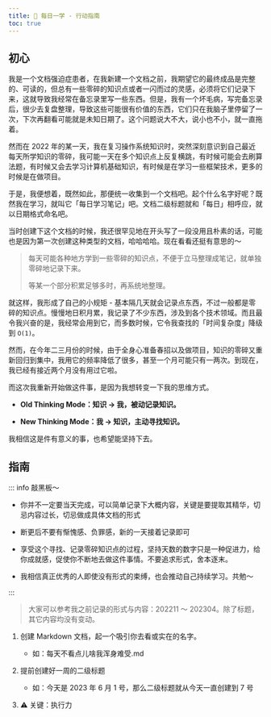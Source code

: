 ```yaml
---
title: 🏃 每日一学 - 行动指南
toc: true
---
```


## 初心

我是一个文档强迫症患者，在我新建一个文档之前，我期望它的最终成品是完整的、可读的，但总有一些零碎的知识点或者一闪而过的灵感，必须将它们记录下来，这就导致我经常在备忘录里写一些东西。但是，我有一个坏毛病，写完备忘录后，很少去复盘整理，导致这些可能很有价值的东西，它们只在我脑子里停留了一次，下次再翻看可能就是未知日期了。这个问题说大不大，说小也不小，就一直拖着。

然而在 2022 年的某一天，我在复习操作系统知识时，突然深刻意识到自己最近每天所学知识的零碎，我可能一天在多个知识点上反复横跳，有时候可能会去刷算法题，有时候又会去学习计算机基础知识，有时候是在学习一些框架技术，更多的时候是在做项目。

于是，我便想着，既然如此，那便统一收集到一个文档吧。起个什么名字好呢？既然我在学习，就叫它「每日学习笔记」吧。文档二级标题就和「每日」相呼应，就以日期格式命名吧。

当时创建下这个文档的时候，我还很罕见地在开头写了一段没用且朴素的话，可能也是因为第一次创建这种类型的文档，哈哈哈哈。现在看看还挺有意思的～

> 每天可能各种地方学到一些零碎的知识点，不便于立马整理成笔记，就单独零碎地记录下来。
>
> 等某一个部分积累足够多时，再系统地整理。

就这样，我形成了自己的小规矩 - 基本隔几天就会记录点东西，不过一般都是零碎的知识点。慢慢地日积月累，我记录了不少东西，涉及到各个技术领域。而且最令我兴奋的是，我经常会用到它，而多数时候，它令我查找的「时间复杂度」降级到 `O(1)`。

然而，在今年二三月份的时候，由于全身心准备春招以及做项目，知识的零碎又重新回归到集中，我用它的频率降低了很多，甚至一个月可能只有一两次。到现在，我已经有接近两个月没有用过它啦。

而这次我重新开始做这件事，是因为我想转变一下我的思维方式。

- **Old Thinking Mode：知识 -> 我，被动记录知识。**

- **New Thinking Mode：我 -> 知识，主动寻找知识。**

我相信这是件有意义的事，也希望能坚持下去。

## 指南

::: info 敲黑板～

- 你并不一定要当天完成，可以简单记录下大概内容，关键是要提取其精华，切忌内容过长，切忌做成具体文档的形式

- 断更后不要有惭愧感、负罪感，新的一天接着记录即可

- 享受这个寻找、记录零碎知识点的过程，坚持天数的数字只是一种促进力，给你成就感，促使你不断地去做这件事情。不要追求形式，舍本逐末。

- 我相信真正优秀的人即使没有形式的束缚，也会推动自己持续学习。共勉～

:::

> 大家可以参考我之前记录的形式与内容：202211 ～ 202304。除了标题，其它内容均没有变动。

1. 创建 Markdown 文档，起一个吸引你去看或实在的名字。

   - 如：每天不看点儿啥我浑身难受.md

2. 提前创建好一周的二级标题

   - 如：今天是 2023 年 6 月 1 号，那么二级标题就从今天一直创建到 7 号

3. ⚠️ 关键：执行力

